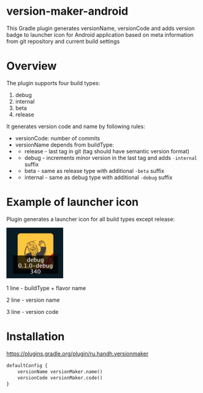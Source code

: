 # version-maker-android
This Gradle plugin generates versionName, versionCode and adds version badge to launcher icon for Android application 
based on meta information from git repository and current build settings

# Overview

The plugin supports four build types:
1. debug
2. internal
2. beta
4. release

It generates version code and name by following rules:
* versionCode: number of commits
* versionName depends from buildType:
* * release - last tag in git (tag should have semantic version format)
* * debug - increments minor version in the last tag and adds `-internal` suffix
* * beta - same as release type with additional `-beta` suffix
* * internal - same as debug type with additional `-debug` suffix

# Example of launcher icon

Plugin generates a launcher icon for all build types except release:

![example](images/example.jpg)

1 line - buildType + flavor name

2 line - version name

3 line - version code

# Installation

https://plugins.gradle.org/plugin/ru.handh.versionmaker

    defaultConfig {
        versionName versionMaker.name()
        versionCode versionMaker.code()    
    }

